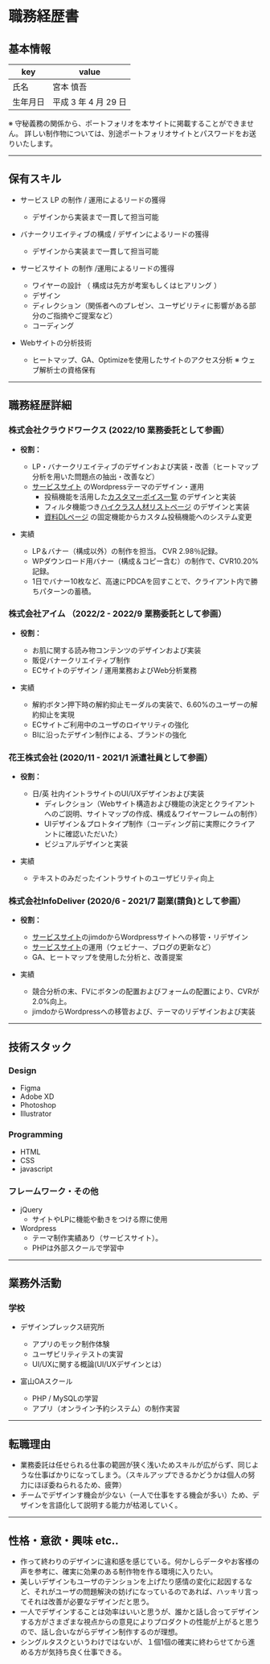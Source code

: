 # 職務経歴書

## 基本情報

|key|value|
|---|---|
|氏名|宮本 慎吾|
|生年月日|平成 3 年 4 月 29 日|

※ 守秘義務の関係から、ポートフォリオを本サイトに掲載することができません。
詳しい制作物については、別途ポートフォリオサイトとパスワードをお送りいたします。

---

## 保有スキル
- サービス LP の制作 / 運用によるリードの獲得
  - デザインから実装まで一貫して担当可能

- バナークリエイティブの構成 / デザインによるリードの獲得
  - デザインから実装まで一貫して担当可能

- サービスサイト の制作 /運用によるリードの獲得
  - ワイヤーの設計 （ 構成は先方が考案もしくはヒアリング ）
  - デザイン
  - ディレクション（関係者へのプレゼン、ユーザビリティに影響がある部分のご指摘やご提案など）
  - コーディング

- Webサイトの分析技術
  - ヒートマップ、GA、Optimizeを使用したサイトのアクセス分析 ※ ウェブ解析士の資格保有

---

## 職務経歴詳細
### 株式会社クラウドワークス (2022/10 業務委託として参画）

- **役割：**
  - LP・バナークリエイティブのデザインおよび実装・改善（ヒートマップ分析を用いた問題点の抽出・改善など）
  - [サービスサイト](https://agent.crowdlinks.jp/cl/) のWordpressテーマのデザイン・運用
    - 投稿機能を活用した[カスタマーボイス一覧](https://agent.crowdlinks.jp/cl/voice/) のデザインと実装
    - フィルタ機能つき[ハイクラス人材リストページ](https://agent.crowdlinks.jp/cl/list/) のデザインと実装
    - [資料DLページ](https://agent.crowdlinks.jp/cl/category_download/service/) の固定機能からカスタム投稿機能へのシステム変更

- 実績
  - LP＆バナー（構成以外）の制作を担当。 CVR 2.98％記録。
  - WPダウンロード用バナー（構成＆コピー含む）の制作で、CVR10.20%記録。
  - 1日でバナー10枚など、高速にPDCAを回すことで、クライアント内で勝ちパターンの蓄積。


### 株式会社アイム （2022/2 - 2022/9 業務委託として参画）

- **役割：**
    - お肌に関する読み物コンテンツのデザインおよび実装
    - 販促バナークリエイティブ制作
    - ECサイトのデザイン / 運用業務およびWeb分析業務

- 実績
    - 解約ボタン押下時の解約抑止モーダルの実装で、6.60%のユーザーの解約抑止を実現
    - ECサイトご利用中のユーザのロイヤリティの強化
    - BIに沿ったデザイン制作による、ブランドの強化


### 花王株式会社 (2020/11 - 2021/1 派遣社員として参画）

- **役割：**
  - 日/英 社内イントラサイトのUI/UXデザインおよび実装
    - ディレクション（Webサイト構造および機能の決定とクライアントへのご説明、サイトマップの作成、構成＆ワイヤーフレームの制作）
    - UIデザイン＆プロトタイプ制作（コーディング前に実際にクライアントに確認いただいた）
    - ビジュアルデザインと実装

- 実績
  - テキストのみだったイントラサイトのユーザビリティ向上


### 株式会社InfoDeliver (2020/6 - 2021/7 副業(請負)として参画）

- **役割：**
  - [サービスサイト](https://www.comit-hr.jp/)のjimdoからWordpressサイトへの移管・リデザイン
  - [サービスサイト](https://www.comit-hr.jp/)の運用（ウェビナー、ブログの更新など）
  - GA、ヒートマップを使用した分析と、改善提案

- 実績
  - 競合分析の末、FVにボタンの配置およびフォームの配置により、CVRが2.0%向上。
  - jimdoからWordpressへの移管および、テーマのリデザインおよび実装



---
## 技術スタック
### Design
- Figma
- Adobe XD
- Photoshop
- Illustrator

### Programming
- HTML
- CSS
- javascript
### フレームワーク・その他
- jQuery
  - サイトやLPに機能や動きをつける際に使用
- Wordpress
  - テーマ制作実績あり（サービスサイト）。
  - PHPは外部スクールで学習中

---
## 業務外活動
### 学校

- デザインプレックス研究所
   - アプリのモック制作体験
   - ユーザビリティテストの実習
   - UI/UXに関する概論(UI/UXデザインとは）

- 富山OAスクール
  - PHP / MySQLの学習
  - アプリ（オンライン予約システム）の制作実習

---
##  転職理由
- 業務委託は任せられる仕事の範囲が狭く浅いためスキルが広がらず、同じような仕事ばかりになってしまう。（スキルアップできるかどうかは個人の努力にほぼ委ねられるため、疲弊）
- チームでデザインす機会が少ない（一人で仕事をする機会が多い）ため、デザインを言語化して説明する能力が枯渇していく。

---
##  性格・意欲・興味 etc..
- 作って終わりのデザインに違和感を感じている。何かしらデータやお客様の声を参考に、確実に効果のある制作物を作る環境に入りたい。
- 美しいデザインもユーザのテンションを上げたり感情の変化に起因するなど、それがユーザの問題解決の妨げになっているのであれば、ハッキリ言ってそれは改善が必要なデザインだと思う。
- 一人でデザインすることは効率はいいと思うが、誰かと話し合ってデザインする方がさまざまな視点からの意見によりプロダクトの性能が上がると思うので、話し合いながらデザイン制作するのが理想。
- シングルタスクというわけではないが、１個1個の確実に終わらせてから進める方が気持ち良く仕事できる。
